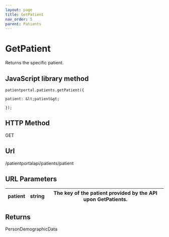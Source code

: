 ```yaml
---
layout: page
title: GetPatient
nav_order: 5
parent: Patients
---
```


# GetPatient

Returns the specific patient.

## JavaScript library method

```
patientportal.patients.getPatient({

patient: &lt;patient&gt;

});
```

## HTTP Method

GET

## ****Url****

/patientportalapi/patients/patient

## URL Parameters

| patient | string | The key of the patient provided by the API upon GetPatients. |
| --- | --- | --- |

## Returns

PersonDemographicData
